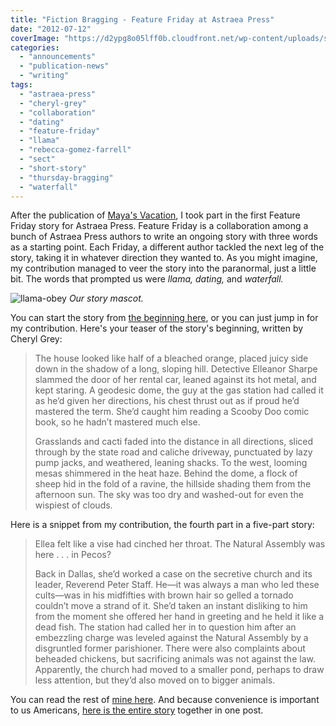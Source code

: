 ```yaml
---
title: "Fiction Bragging - Feature Friday at Astraea Press"
date: "2012-07-12"
coverImage: "https://d2ypg8o05lff0b.cloudfront.net/wp-content/uploads/sites/3/2012/07/llama-obey.jpg"
categories:
  - "announcements"
  - "publication-news"
  - "writing"
tags:
  - "astraea-press"
  - "cheryl-grey"
  - "collaboration"
  - "dating"
  - "feature-friday"
  - "llama"
  - "rebecca-gomez-farrell"
  - "sect"
  - "short-story"
  - "thursday-bragging"
  - "waterfall"
---
```


After the publication of [Maya's Vacation](https://rebeccagomezfarrell.com/fiction/mayas-vacation), I took part in the first Feature Friday story for Astraea Press. Feature Friday is a collaboration among a bunch of Astraea Press authors to write an ongoing story with three words as a starting point. Each Friday, a different author tackled the next leg of the story, taking it in whatever direction they wanted to. As you might imagine, my contribution managed to veer the story into the paranormal, just a little bit. The words that prompted us were _llama, dating,_ and _waterfall._

![llama-obey](https://d2ypg8o05lff0b.cloudfront.net/wp-content/uploads/sites/3/2012/07/llama-obey.jpg) *Our story mascot.*

You can start the story from [the beginning here](http://astraeapress.blogspot.com/2011/04/feature-friday-astraea-press.html "Feature Friday"), or you can just jump in for my contribution. Here's your teaser of the story's beginning, written by Cheryl Grey:

> The house looked like half of a bleached orange, placed juicy side down in the shadow of a long, sloping hill. Detective Elleanor Sharpe slammed the door of her rental car, leaned against its hot metal, and kept staring. A geodesic dome, the guy at the gas station had called it as he’d given her directions, his chest thrust out as if proud he’d mastered the term. She’d caught him reading a Scooby Doo comic book, so he hadn’t mastered much else.
>
> Grasslands and cacti faded into the distance in all directions, sliced through by the state road and caliche driveway, punctuated by lazy pump jacks, and weathered, leaning shacks. To the west, looming mesas shimmered in the heat haze. Behind the dome, a flock of sheep hid in the fold of a ravine, the hillside shading them from the afternoon sun. The sky was too dry and washed-out for even the wispiest of clouds.

Here is a snippet from my contribution, the fourth part in a five-part story:

> Ellea felt like a vise had cinched her throat. The Natural Assembly was here . . . in Pecos?
>
> Back in Dallas, she’d worked a case on the secretive church and its leader, Reverend Peter Staff. He—it was always a man who led these cults—was in his midfifties with brown hair so gelled a tornado couldn’t move a strand of it. She’d taken an instant disliking to him from the moment she offered her hand in greeting and he held it like a dead fish. The station had called her in to question him after an embezzling charge was leveled against the Natural Assembly by a disgruntled former parishioner. There were also complaints about beheaded chickens, but sacrificing animals was not against the law. Apparently, the church had moved to a smaller pond, perhaps to draw less attention, but they’d also moved on to bigger animals.

You can read the rest of [mine here](http://astraeapress.blogspot.com/2011/04/feature-friday-astraea-press_22.html "Feature Friday"). And because convenience is important to us Americans, [here is the entire story](http://astraeapress.blogspot.com/2011/05/our-friday-feature-collaboration-in-its.html "Feature Friday") together in one post.

